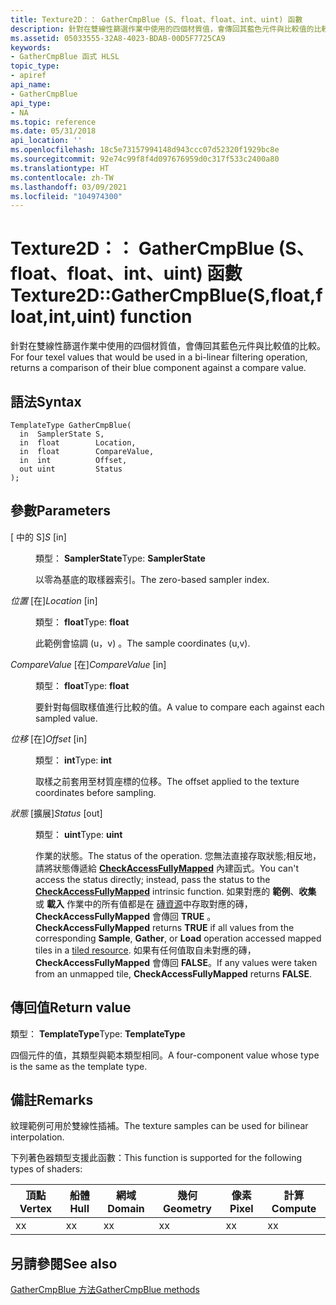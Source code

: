 ```yaml
---
title: Texture2D：： GatherCmpBlue (S、float、float、int、uint) 函數
description: 針對在雙線性篩選作業中使用的四個材質值，會傳回其藍色元件與比較值的比較。 |Texture2D：： GatherCmpBlue (S、float、float、int、uint) 函數
ms.assetid: 05033555-32A8-4023-BDAB-00D5F7725CA9
keywords:
- GatherCmpBlue 函式 HLSL
topic_type:
- apiref
api_name:
- GatherCmpBlue
api_type:
- NA
ms.topic: reference
ms.date: 05/31/2018
api_location: ''
ms.openlocfilehash: 18c5e73157994148d943ccc07d52320f1929bc8e
ms.sourcegitcommit: 92e74c99f8f4d097676959d0c317f533c2400a80
ms.translationtype: HT
ms.contentlocale: zh-TW
ms.lasthandoff: 03/09/2021
ms.locfileid: "104974300"
---
```

# <a name="texture2dgathercmpbluesfloatfloatintuint-function"></a><span data-ttu-id="17493-105">Texture2D：： GatherCmpBlue (S、float、float、int、uint) 函數</span><span class="sxs-lookup"><span data-stu-id="17493-105">Texture2D::GatherCmpBlue(S,float,float,int,uint) function</span></span>

<span data-ttu-id="17493-106">針對在雙線性篩選作業中使用的四個材質值，會傳回其藍色元件與比較值的比較。</span><span class="sxs-lookup"><span data-stu-id="17493-106">For four texel values that would be used in a bi-linear filtering operation, returns a comparison of their blue component against a compare value.</span></span>

## <a name="syntax"></a><span data-ttu-id="17493-107">語法</span><span class="sxs-lookup"><span data-stu-id="17493-107">Syntax</span></span>


``` syntax
TemplateType GatherCmpBlue(
  in  SamplerState S,
  in  float        Location,
  in  float        CompareValue,
  in  int          Offset,
  out uint         Status
);
```



## <a name="parameters"></a><span data-ttu-id="17493-108">參數</span><span class="sxs-lookup"><span data-stu-id="17493-108">Parameters</span></span>

<dl> <dt>

<span data-ttu-id="17493-109"> \[ 中的 S\]</span><span class="sxs-lookup"><span data-stu-id="17493-109">*S* \[in\]</span></span>
</dt> <dd>

<span data-ttu-id="17493-110">類型： **SamplerState**</span><span class="sxs-lookup"><span data-stu-id="17493-110">Type: **SamplerState**</span></span>

<span data-ttu-id="17493-111">以零為基底的取樣器索引。</span><span class="sxs-lookup"><span data-stu-id="17493-111">The zero-based sampler index.</span></span>

</dd> <dt>

<span data-ttu-id="17493-112">*位置* \[在\]</span><span class="sxs-lookup"><span data-stu-id="17493-112">*Location* \[in\]</span></span>
</dt> <dd>

<span data-ttu-id="17493-113">類型： **float**</span><span class="sxs-lookup"><span data-stu-id="17493-113">Type: **float**</span></span>

<span data-ttu-id="17493-114">此範例會協調 (u，v) 。</span><span class="sxs-lookup"><span data-stu-id="17493-114">The sample coordinates (u,v).</span></span>

</dd> <dt>

<span data-ttu-id="17493-115">*CompareValue* \[在\]</span><span class="sxs-lookup"><span data-stu-id="17493-115">*CompareValue* \[in\]</span></span>
</dt> <dd>

<span data-ttu-id="17493-116">類型： **float**</span><span class="sxs-lookup"><span data-stu-id="17493-116">Type: **float**</span></span>

<span data-ttu-id="17493-117">要針對每個取樣值進行比較的值。</span><span class="sxs-lookup"><span data-stu-id="17493-117">A value to compare each against each sampled value.</span></span>

</dd> <dt>

<span data-ttu-id="17493-118">*位移* \[在\]</span><span class="sxs-lookup"><span data-stu-id="17493-118">*Offset* \[in\]</span></span>
</dt> <dd>

<span data-ttu-id="17493-119">類型： **int**</span><span class="sxs-lookup"><span data-stu-id="17493-119">Type: **int**</span></span>

<span data-ttu-id="17493-120">取樣之前套用至材質座標的位移。</span><span class="sxs-lookup"><span data-stu-id="17493-120">The offset applied to the texture coordinates before sampling.</span></span>

</dd> <dt>

<span data-ttu-id="17493-121">*狀態* \[擴展\]</span><span class="sxs-lookup"><span data-stu-id="17493-121">*Status* \[out\]</span></span>
</dt> <dd>

<span data-ttu-id="17493-122">類型： **uint**</span><span class="sxs-lookup"><span data-stu-id="17493-122">Type: **uint**</span></span>

<span data-ttu-id="17493-123">作業的狀態。</span><span class="sxs-lookup"><span data-stu-id="17493-123">The status of the operation.</span></span> <span data-ttu-id="17493-124">您無法直接存取狀態;相反地，請將狀態傳遞給 [**CheckAccessFullyMapped**](checkaccessfullymapped.md) 內建函式。</span><span class="sxs-lookup"><span data-stu-id="17493-124">You can't access the status directly; instead, pass the status to the [**CheckAccessFullyMapped**](checkaccessfullymapped.md) intrinsic function.</span></span> <span data-ttu-id="17493-125">如果對應的 **範例**、**收集** 或 **載入** 作業中的所有值都是在 [磚資源](/windows/desktop/direct3d11/direct3d-11-2-features)中存取對應的磚， **CheckAccessFullyMapped** 會傳回 **TRUE** 。</span><span class="sxs-lookup"><span data-stu-id="17493-125">**CheckAccessFullyMapped** returns **TRUE** if all values from the corresponding **Sample**, **Gather**, or **Load** operation accessed mapped tiles in a [tiled resource](/windows/desktop/direct3d11/direct3d-11-2-features).</span></span> <span data-ttu-id="17493-126">如果有任何值取自未對應的磚， **CheckAccessFullyMapped** 會傳回 **FALSE**。</span><span class="sxs-lookup"><span data-stu-id="17493-126">If any values were taken from an unmapped tile, **CheckAccessFullyMapped** returns **FALSE**.</span></span>

</dd> </dl>

## <a name="return-value"></a><span data-ttu-id="17493-127">傳回值</span><span class="sxs-lookup"><span data-stu-id="17493-127">Return value</span></span>

<span data-ttu-id="17493-128">類型： **TemplateType**</span><span class="sxs-lookup"><span data-stu-id="17493-128">Type: **TemplateType**</span></span>

<span data-ttu-id="17493-129">四個元件的值，其類型與範本類型相同。</span><span class="sxs-lookup"><span data-stu-id="17493-129">A four-component value whose type is the same as the template type.</span></span>

## <a name="remarks"></a><span data-ttu-id="17493-130">備註</span><span class="sxs-lookup"><span data-stu-id="17493-130">Remarks</span></span>

<span data-ttu-id="17493-131">紋理範例可用於雙線性插補。</span><span class="sxs-lookup"><span data-stu-id="17493-131">The texture samples can be used for bilinear interpolation.</span></span>

<span data-ttu-id="17493-132">下列著色器類型支援此函數：</span><span class="sxs-lookup"><span data-stu-id="17493-132">This function is supported for the following types of shaders:</span></span>



| <span data-ttu-id="17493-133">頂點</span><span class="sxs-lookup"><span data-stu-id="17493-133">Vertex</span></span> | <span data-ttu-id="17493-134">船體</span><span class="sxs-lookup"><span data-stu-id="17493-134">Hull</span></span> | <span data-ttu-id="17493-135">網域</span><span class="sxs-lookup"><span data-stu-id="17493-135">Domain</span></span> | <span data-ttu-id="17493-136">幾何</span><span class="sxs-lookup"><span data-stu-id="17493-136">Geometry</span></span> | <span data-ttu-id="17493-137">像素</span><span class="sxs-lookup"><span data-stu-id="17493-137">Pixel</span></span> | <span data-ttu-id="17493-138">計算</span><span class="sxs-lookup"><span data-stu-id="17493-138">Compute</span></span> |
|--------|------|--------|----------|-------|---------|
| <span data-ttu-id="17493-139">x</span><span class="sxs-lookup"><span data-stu-id="17493-139">x</span></span>      | <span data-ttu-id="17493-140">x</span><span class="sxs-lookup"><span data-stu-id="17493-140">x</span></span>    | <span data-ttu-id="17493-141">x</span><span class="sxs-lookup"><span data-stu-id="17493-141">x</span></span>      | <span data-ttu-id="17493-142">x</span><span class="sxs-lookup"><span data-stu-id="17493-142">x</span></span>        | <span data-ttu-id="17493-143">x</span><span class="sxs-lookup"><span data-stu-id="17493-143">x</span></span>     | <span data-ttu-id="17493-144">x</span><span class="sxs-lookup"><span data-stu-id="17493-144">x</span></span>       |



 

## <a name="see-also"></a><span data-ttu-id="17493-145">另請參閱</span><span class="sxs-lookup"><span data-stu-id="17493-145">See also</span></span>

<dl> <dt>

[<span data-ttu-id="17493-146">GatherCmpBlue 方法</span><span class="sxs-lookup"><span data-stu-id="17493-146">GatherCmpBlue methods</span></span>](texture2d-gathercmpblue.md)
</dt> </dl>

 

 
